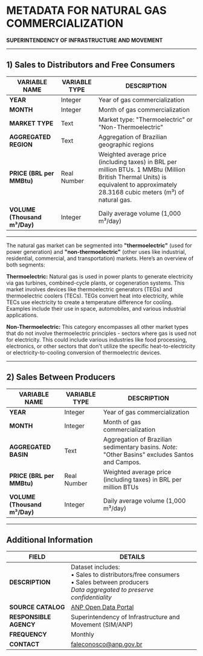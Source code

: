 # METADATA FOR NATURAL GAS COMMERCIALIZATION  
**SUPERINTENDENCY OF INFRASTRUCTURE AND MOVEMENT**  

---

## 1) Sales to Distributors and Free Consumers  

| **VARIABLE NAME**       | **VARIABLE TYPE** | **DESCRIPTION** |
|-------------------------|-------------------|----------------|
| **YEAR**                | Integer           | Year of gas commercialization |
| **MONTH**               | Integer           | Month of gas commercialization |
| **MARKET TYPE**         | Text              | Market type: "Thermoelectric" or "Non-Thermoelectric" |
| **AGGREGATED REGION**   | Text              | Aggregation of Brazilian geographic regions |
| **PRICE (BRL per MMBtu)** | Real Number     | Weighted average price (including taxes) in BRL per million BTUs. 1 MMBtu (Million British Thermal Units) is equivalent to approximately 28.3168 cubic meters (m³) of natural gas.  |
| **VOLUME (Thousand m³/Day)** | Integer   | Daily average volume (1,000 m³/day) |

---

The natural gas market can be segmented into **"thermoelectric"** (used for power generation) and **"non-thermoelectric"** (other uses like industrial, residential, commercial, and transportation) markets. Here’s an overview of both segments:

**Thermoelectric:** Natural gas is used in power plants to generate electricity via gas turbines, combined-cycle plants, or cogeneration systems. This market involves devices like thermoelectric generators (TEGs) and thermoelectric coolers (TECs). TEGs convert heat into electricity, while TECs use electricity to create a temperature difference for cooling. Examples include their use in space, automobiles, and various industrial applications. 

**Non-Thermoelectric:** This category encompasses all other market types that do not involve thermoelectric principles - sectors where gas is used not for electricity. This could include various industries like food processing, electronics, or other sectors that don't utilize the specific heat-to-electricity or electricity-to-cooling conversion of thermoelectric devices. 

---
## 2) Sales Between Producers  

| **VARIABLE NAME**       | **VARIABLE TYPE** | **DESCRIPTION** |
|-------------------------|-------------------|----------------|
| **YEAR**                | Integer           | Year of gas commercialization |
| **MONTH**               | Integer           | Month of gas commercialization |
| **AGGREGATED BASIN**    | Text              | Aggregation of Brazilian sedimentary basins. *Note:* "Other Basins" excludes Santos and Campos. |
| **PRICE (BRL per MMBtu)** | Real Number     | Weighted average price (including taxes) in BRL per million BTUs |
| **VOLUME (Thousand m³/Day)** | Integer   | Daily average volume (1,000 m³/day) |

---

## Additional Information  

| **FIELD**              | **DETAILS** |
|------------------------|------------|
| **DESCRIPTION**        | Dataset includes: <br> • Sales to distributors/free consumers <br> • Sales between producers <br> *Data aggregated to preserve confidentiality* |
| **SOURCE CATALOG**     | [ANP Open Data Portal](https://www.gov.br/am/pt-br/dados-abertos) |
| **RESPONSIBLE AGENCY** | Superintendency of Infrastructure and Movement (SIM/ANP) |
| **FREQUENCY**          | Monthly |
| **CONTACT**            | [faleconosco@anp.gov.br](mailto:faleconosco@anp.gov.br) |
